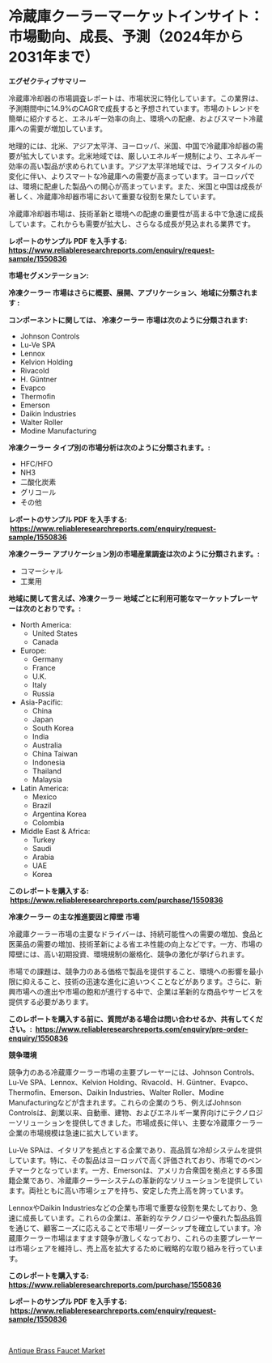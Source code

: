<p><h1>冷蔵庫クーラーマーケットインサイト：市場動向、成長、予測（2024年から2031年まで）</h1></p><p><strong>エグゼクティブサマリー</strong></p>
<p><p>冷蔵庫冷却器の市場調査レポートは、市場状況に特化しています。この業界は、予測期間中に14.9%のCAGRで成長すると予想されています。市場のトレンドを簡単に紹介すると、エネルギー効率の向上、環境への配慮、およびスマート冷蔵庫への需要が増加しています。</p><p>地理的には、北米、アジア太平洋、ヨーロッパ、米国、中国で冷蔵庫冷却器の需要が拡大しています。北米地域では、厳しいエネルギー規制により、エネルギー効率の高い製品が求められています。アジア太平洋地域では、ライフスタイルの変化に伴い、よりスマートな冷蔵庫への需要が高まっています。ヨーロッパでは、環境に配慮した製品への関心が高まっています。また、米国と中国は成長が著しく、冷蔵庫冷却器市場において重要な役割を果たしています。</p><p>冷蔵庫冷却器市場は、技術革新と環境への配慮の重要性が高まる中で急速に成長しています。これからも需要が拡大し、さらなる成長が見込まれる業界です。</p></p>
<p><strong>レポートのサンプル PDF を入手する: <a href="https://www.reliableresearchreports.com/enquiry/request-sample/1550836">https://www.reliableresearchreports.com/enquiry/request-sample/1550836</a></strong></p>
<p><strong>市場セグメンテーション:</strong></p>
<p><strong> 冷凍クーラー 市場はさらに概要、展開、アプリケーション、地域に分類されます :</strong></p>
<p><strong>コンポーネントに関しては、 冷凍クーラー 市場は次のように分類されます: &nbsp;</strong></p>
<p><ul><li>Johnson Controls</li><li>Lu-Ve SPA</li><li>Lennox</li><li>Kelvion Holding</li><li>Rivacold</li><li>H. Güntner</li><li>Evapco</li><li>Thermofin</li><li>Emerson</li><li>Daikin Industries</li><li>Walter Roller</li><li>Modine Manufacturing</li></ul></p>
<p><strong> 冷凍クーラー タイプ別の市場分析は次のように分類されます。:</strong></p>
<p><ul><li>HFC/HFO</li><li>NH3</li><li>二酸化炭素</li><li>グリコール</li><li>その他</li></ul></p>
<p><strong>レポートのサンプル PDF を入手する: &nbsp;<a href="https://www.reliableresearchreports.com/enquiry/request-sample/1550836">https://www.reliableresearchreports.com/enquiry/request-sample/1550836</a></strong></p>
<p><strong> 冷凍クーラー アプリケーション別の市場産業調査は次のように分類されます。:</strong></p>
<p><ul><li>コマーシャル</li><li>工業用</li></ul></p>
<p><strong>地域に関して言えば、冷凍クーラー 地域ごとに利用可能なマーケットプレーヤーは次のとおりです。:</strong></p>
<p><ul>
    <li>
        North America:
        <ul>
            <li>United States</li>
            <li>Canada</li>
        </ul>
    </li>
    <li>
        Europe:
        <ul>
            <li>Germany</li>
            <li>France</li>
            <li>U.K.</li>
            <li>Italy</li>
            <li>Russia</li>
        </ul>
    </li>
    <li>
        Asia-Pacific:
        <ul>
            <li>China</li>
            <li>Japan</li>
            <li>South Korea</li>
            <li>India</li>
            <li>Australia</li>
            <li>China Taiwan</li>
            <li>Indonesia</li>
            <li>Thailand</li>
            <li>Malaysia</li>
        </ul>
    </li>
    <li>
        Latin America:
        <ul>
            <li>Mexico</li>
            <li>Brazil</li>
            <li>Argentina Korea</li>
            <li>Colombia</li>
        </ul>
    </li>
    <li>
        Middle East & Africa:
        <ul>
            <li>Turkey</li>
            <li>Saudi</li>
            <li>Arabia</li>
            <li>UAE</li>
            <li>Korea</li>
        </ul>
    </li>
    </ul></p>
<p><strong>このレポートを購入する: &nbsp;<a href="https://www.reliableresearchreports.com/purchase/1550836">https://www.reliableresearchreports.com/purchase/1550836</a></strong></p>
<p><strong>冷凍クーラー の主な推進要因と障壁 市場</strong></p>
<p><p>冷蔵庫クーラー市場の主要なドライバーは、持続可能性への需要の増加、食品と医薬品の需要の増加、技術革新による省エネ性能の向上などです。一方、市場の障壁には、高い初期投資、環境規制の厳格化、競争の激化が挙げられます。</p><p>市場での課題は、競争力のある価格で製品を提供すること、環境への影響を最小限に抑えること、技術の迅速な進化に追いつくことなどがあります。さらに、新興市場への進出や市場の飽和が進行する中で、企業は革新的な商品やサービスを提供する必要があります。</p></p>
<p><strong>このレポートを購入する前に、質問がある場合は問い合わせるか、共有してください。:&nbsp; <a href="https://www.reliableresearchreports.com/enquiry/pre-order-enquiry/1550836">https://www.reliableresearchreports.com/enquiry/pre-order-enquiry/1550836</a></strong></p>
<p><strong>競争環境</strong></p>
<p><p>競争力のある冷蔵庫クーラー市場の主要プレーヤーには、Johnson Controls、Lu-Ve SPA、Lennox、Kelvion Holding、Rivacold、H. Güntner、Evapco、Thermofin、Emerson、Daikin Industries、Walter Roller、Modine Manufacturingなどが含まれます。これらの企業のうち、例えばJohnson Controlsは、創業以来、自動車、建物、およびエネルギー業界向けにテクノロジーソリューションを提供してきました。市場成長に伴い、主要な冷蔵庫クーラー企業の市場規模は急速に拡大しています。</p><p>Lu-Ve SPAは、イタリアを拠点とする企業であり、高品質な冷却システムを提供しています。特に、その製品はヨーロッパで高く評価されており、市場でのベンチマークとなっています。一方、Emersonは、アメリカ合衆国を拠点とする多国籍企業であり、冷蔵庫クーラーシステムの革新的なソリューションを提供しています。両社ともに高い市場シェアを持ち、安定した売上高を誇っています。</p><p>LennoxやDaikin Industriesなどの企業も市場で重要な役割を果たしており、急速に成長しています。これらの企業は、革新的なテクノロジーや優れた製品品質を通じて、顧客ニーズに応えることで市場リーダーシップを確立しています。冷蔵庫クーラー市場はますます競争が激しくなっており、これらの主要プレーヤーは市場シェアを維持し、売上高を拡大するために戦略的な取り組みを行っています。</p></p>
<p><strong>このレポートを購入する: &nbsp; <a href="https://www.reliableresearchreports.com/purchase/1550836">https://www.reliableresearchreports.com/purchase/1550836</a></strong></p>
<p><strong>レポートのサンプル PDF を入手する: &nbsp;<a href="https://www.reliableresearchreports.com/enquiry/request-sample/1550836">https://www.reliableresearchreports.com/enquiry/request-sample/1550836</a></strong><strong></strong></p>
<p>&nbsp;</p>
<p><p><a href="https://github.com/lataunyatinikmelvin59ilbd0dv/Market-Research-Report-List-1/blob/main/antique-brass-faucet-market.md">Antique Brass Faucet Market</a></p></p>